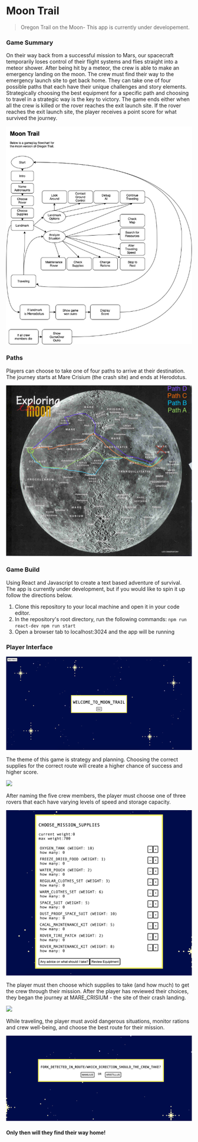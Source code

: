 # Moon Trail

> Oregon Trail on the Moon- This app is currently under developement.

### Game Summary

On their way back from a successful mission to Mars, our spacecraft temporarily loses control of their flight systems and flies straight into a meteor shower. After being hit by a meteor, the crew is able to make an emergency landing on the moon. The crew must find their way to the emergency launch site to get back home. They can take one of four possible paths that each have their unique challenges and story elements. Strategically choosing the best equipment for a specific path and choosing to travel in a strategic way is the key to victory. The game ends either when all the crew is killed or the rover reaches the exit launch site. If the rover reaches the exit launch site, the player receives a point score for what survived the journey.

![](gameFlow.jpg)

### Paths

Players can choose to take one of four paths to arrive at their destination. The journey starts at Mare Crisium (the crash site) and ends at Herodotus.

![](PossiblePaths.jpg)

### Game Build

Using React and Javascript to create a text based adventure of survival. The app is currently under development, but if you would like to spin it up follow the directions below.

  1. Clone this repository to your local machine and open it in your code editor.
  2. In the repository's root directory, run the following commands:
    ```
    npm run react-dev
    npm run start
    ```
  3. Open a browser tab to localhost:3024 and the app will be running

  ### Player Interface

  ![](readmeIMGs/title.png)

  The theme of this game is strategy and planning. Choosing the correct supplies for the correct route will create a higher chance of success and higher score.

  ![](readmeIMGs/roverGif.gif)

  After naming the five crew members, the player must choose one of three rovers that each have varying levels of speed and storage capacity.

  ![](readmeIMGs/supplies.png)

  The player must then choose which supplies to take (and how much) to get the crew through their mission. After the player has reviewed their choices, they began the journey at MARE_CRISIUM - the site of their crash landing.

  ![](readmeIMGs/travelingGif.gif)

  While traveling, the player must avoid dangerous situations, monitor rations and crew well-being, and choose the best route for their mission.

  ![](readmeImgs/pickRoute.png)

 #### Only then will they find their way home!